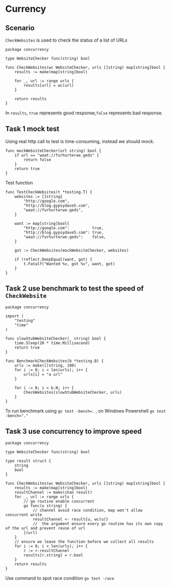 # Currency

## Scenario

`CheckWebsites` is used to check the status of a list of URLs

```
package concurrency

type WebsiteChecker func(string) bool

func CheckWebsites(wc WebsiteChecker, urls []string) map[string]bool {
	results := make(map[string]bool)

	for _, url := range urls {
		results[url] = wc(url)
	}

	return results
}

```

In `results`, `true` represents good response,`false` represents bad response.

## Task 1 mock test

Using real http call to test is time-consuming, instead we should mock.

```
func mockWebsiteChecker(url string) bool {
	if url == "waat://furhurterwe.geds" {
		return false
	}
	return true
}
```

Test function

```
func TestCheckWebsites(t *testing.T) {
	websites := []string{
		"http://google.com",
		"http://blog.gypsydave5.com",
		"waat://furhurterwe.geds",
	}

	want := map[string]bool{
		"http://google.com":          true,
		"http://blog.gypsydave5.com": true,
		"waat://furhurterwe.geds":    false,
	}

	got := CheckWebsites(mockWebsiteChecker, websites)

	if !reflect.DeepEqual(want, got) {
		t.Fatalf("Wanted %v, got %v", want, got)
	}
}
```

## Task 2 use benchmark to test the speed of `CheckWebsite`

```
package concurrency

import (
	"testing"
	"time"
)

func slowStubWebsiteChecker(_ string) bool {
	time.Sleep(20 * time.Millisecond)
	return true
}

func BenchmarkCheckWebsites(b *testing.B) {
	urls := make([]string, 100)
	for i := 0; i < len(urls); i++ {
		urls[i] = "a url"
	}

	for i := 0; i < b.N; i++ {
		CheckWebsites(slowStubWebsiteChecker, urls)
	}
}

```

To run benchmark using `go test -bench=.` , on Windows Powershell `go test -bench="."`

## Task 3 use concurrency to improve speed

```
package concurrency

type WebsiteChecker func(string) bool

type result struct {
	string
	bool
}

func CheckWebsites(wc WebsiteChecker, urls []string) map[string]bool {
	results := make(map[string]bool)
	resultChannel := make(chan result)
	for _, url := range urls {
		// go routine enable concurrent
		go func(u string) {
			// channel avoid race condition, map won't allow concurrent write
			resultChannel <- result{u, wc(u)}
			//	the argument ensure every go routine has its own copy of the url and prevent reuse of url
		}(url)
	}
	// ensure we leave the function before we collect all results
	for i := 0; i < len(urls); i++ {
		r := <-resultChannel
		results[r.string] = r.bool
	}
	return results
}

```

Use command to spot race condition `go test -race`